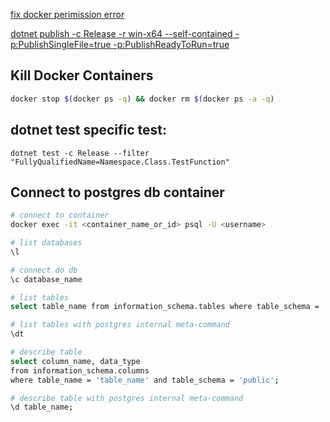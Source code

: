 [fix docker perimission error](https://www.digitalocean.com/community/questions/how-to-fix-docker-got-permission-denied-while-trying-to-connect-to-the-docker-daemon-socket) 

[dotnet publish -c Release -r win-x64 --self-contained -p:PublishSingleFile=true -p:PublishReadyToRun=true]()


## Kill Docker Containers

```bash
docker stop $(docker ps -q) && docker rm $(docker ps -a -q)
```

## dotnet test specific test:

```
dotnet test -c Release --filter "FullyQualifiedName=Namespace.Class.TestFunction"
```


## Connect to postgres db container

```sh
# connect to container
docker exec -it <container_name_or_id> psql -U <username>

# list databases
\l

# connect do db
\c database_name

# list tables
select table_name from information_schema.tables where table_schema = 'public';

# list tables with postgres internal meta-command
\dt

# describe table
select column_name, data_type
from information_schema.columns
where table_name = 'table_name' and table_schema = 'public';

# describe table with postgres internal meta-command
\d table_name;

```
